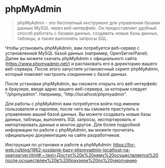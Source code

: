 # phpMyAdmin

>phpMyAdmin - это бесплатный инструмент для управления базами данных MySQL через веб-интерфейс. Он предоставляет удобный способ работать с базами данных, создавать новые базы данных, таблицы, а также выполнять запросы SQL.

Чтобы установить phpMyAdmin, вам потребуется веб-сервер с установленной MySQL базой данных (например, OpenServerPanel). Далее вы можете скачать phpMyAdmin с официального сайта (https://www.phpmyadmin.net/) и распаковать его в директорию вашего веб-сервера. После этого запустите установочный скрипт phpMyAdmin, который поможет настроить соединение с базой данных.

После установки phpMyAdmin, вы сможете открыть его веб-интерфейс в браузере, введя адрес вашего веб-сервера, за которым следует "/phpmyadmin". Например, "http://localhost/phpmyadmin".

Для работы с phpMyAdmin вам потребуется войти под именем пользователя и паролем, после чего вы сможете приступить к управлению вашей базой данных. Вы можете создавать новые базы данных, таблицы, выполнять SQL запросы, экспортировать и импортировать данные и многое другое. Для более подробной информации по работе с phpMyAdmin, вы можете прочитать официальную документацию на сайте разработчиков.

Инструкция по установке и работе в phpMyAdmin: https://for-web.ru/blog/1962-sozdanie-bazy-phpmyadmin-localhost-na-openserver.html#:~:text=Доступ%20к%20нему%20осуществляется%20после,осуществлен%20в%20браузере%20по%20умолчанию

